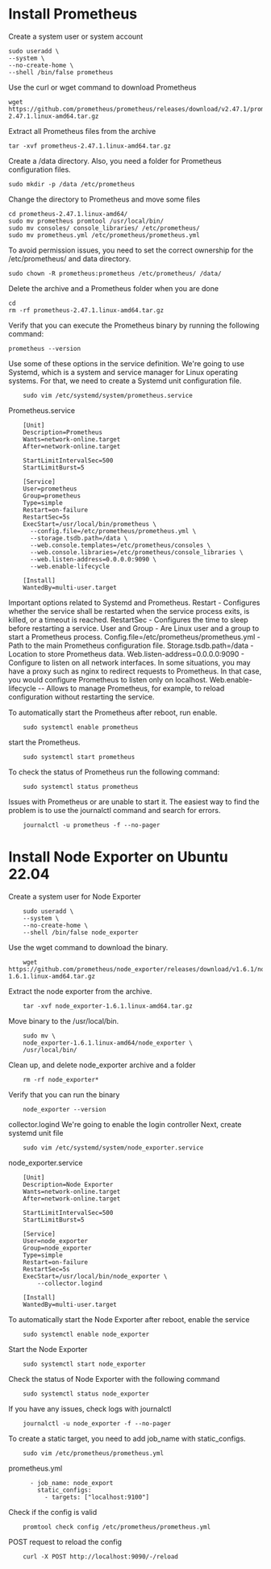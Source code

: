 # Install Prometheus
Create a system user or system account

    sudo useradd \
    --system \
    --no-create-home \
    --shell /bin/false prometheus
Use the curl or wget command to download Prometheus

    wget https://github.com/prometheus/prometheus/releases/download/v2.47.1/prometheus-2.47.1.linux-amd64.tar.gz
Extract all Prometheus files from the archive

    tar -xvf prometheus-2.47.1.linux-amd64.tar.gz
Create a /data directory. Also, you need a folder for Prometheus configuration files.

    sudo mkdir -p /data /etc/prometheus
Change the directory to Prometheus and move some files

    cd prometheus-2.47.1.linux-amd64/
    sudo mv prometheus promtool /usr/local/bin/
    sudo mv consoles/ console_libraries/ /etc/prometheus/
    sudo mv prometheus.yml /etc/prometheus/prometheus.yml
To avoid permission issues, you need to set the correct ownership for the /etc/prometheus/ and data directory.

    sudo chown -R prometheus:prometheus /etc/prometheus/ /data/
Delete the archive and a Prometheus folder when you are done

    cd
    rm -rf prometheus-2.47.1.linux-amd64.tar.gz
Verify that you can execute the Prometheus binary by running the following command:

    prometheus --version

Use some of these options in the service definition.
We're going to use Systemd, which is a system and service manager for Linux operating systems. For that, we need to create a Systemd unit configuration file.

        sudo vim /etc/systemd/system/prometheus.service
Prometheus.service
        
        [Unit]
        Description=Prometheus
        Wants=network-online.target
        After=network-online.target
        
        StartLimitIntervalSec=500
        StartLimitBurst=5
        
        [Service]
        User=prometheus
        Group=prometheus
        Type=simple
        Restart=on-failure
        RestartSec=5s
        ExecStart=/usr/local/bin/prometheus \
          --config.file=/etc/prometheus/prometheus.yml \
          --storage.tsdb.path=/data \
          --web.console.templates=/etc/prometheus/consoles \
          --web.console.libraries=/etc/prometheus/console_libraries \
          --web.listen-address=0.0.0.0:9090 \
          --web.enable-lifecycle
        
        [Install]
        WantedBy=multi-user.target
Important options related to Systemd and Prometheus. Restart - Configures whether the service shall be restarted when the service process exits, is killed, or a timeout is reached.
RestartSec - Configures the time to sleep before restarting a service.
User and Group - Are Linux user and a group to start a Prometheus process.
Config.file=/etc/prometheus/prometheus.yml - Path to the main Prometheus configuration file.
Storage.tsdb.path=/data - Location to store Prometheus data.
Web.listen-address=0.0.0.0:9090 - Configure to listen on all network interfaces. In some situations, you may have a proxy such as nginx to redirect requests to Prometheus. In that case, you would configure Prometheus to listen only on localhost.
Web.enable-lifecycle -- Allows to manage Prometheus, for example, to reload configuration without restarting the service.

To automatically start the Prometheus after reboot, run enable.

        sudo systemctl enable prometheus
start the Prometheus.

        sudo systemctl start prometheus
To check the status of Prometheus run the following command:

        sudo systemctl status prometheus
Issues with Prometheus or are unable to start it. The easiest way to find the problem is to use the journalctl command and search for errors.

        journalctl -u prometheus -f --no-pager

# Install Node Exporter on Ubuntu 22.04

Create a system user for Node Exporter 

        sudo useradd \
        --system \
        --no-create-home \
        --shell /bin/false node_exporter
Use the wget command to download the binary.

        wget https://github.com/prometheus/node_exporter/releases/download/v1.6.1/node_exporter-1.6.1.linux-amd64.tar.gz
Extract the node exporter from the archive.

        tar -xvf node_exporter-1.6.1.linux-amd64.tar.gz
Move binary to the /usr/local/bin.

        sudo mv \
        node_exporter-1.6.1.linux-amd64/node_exporter \
        /usr/local/bin/
Clean up, and delete node_exporter archive and a folder

        rm -rf node_exporter*
Verify that you can run the binary

        node_exporter --version
collector.logind We're going to enable the login controller
Next, create systemd unit file

        sudo vim /etc/systemd/system/node_exporter.service
node_exporter.service

        [Unit]
        Description=Node Exporter
        Wants=network-online.target
        After=network-online.target
        
        StartLimitIntervalSec=500
        StartLimitBurst=5
        
        [Service]
        User=node_exporter
        Group=node_exporter
        Type=simple
        Restart=on-failure
        RestartSec=5s
        ExecStart=/usr/local/bin/node_exporter \
            --collector.logind
        
        [Install]
        WantedBy=multi-user.target
To automatically start the Node Exporter after reboot, enable the service

        sudo systemctl enable node_exporter
Start the Node Exporter

        sudo systemctl start node_exporter
Check the status of Node Exporter with the following command

        sudo systemctl status node_exporter
If you have any issues, check logs with journalctl

        journalctl -u node_exporter -f --no-pager
To create a static target, you need to add job_name with static_configs.

        sudo vim /etc/prometheus/prometheus.yml
prometheus.yml

          - job_name: node_export
            static_configs:
              - targets: ["localhost:9100"]
Check if the config is valid

        promtool check config /etc/prometheus/prometheus.yml
POST request to reload the config

        curl -X POST http://localhost:9090/-/reload








    
